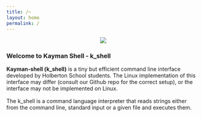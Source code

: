```yaml
---
title: /~
layout: home
permalink: /
---
```

<p align="center"> <img src = "https://hotemoji.com/images/emoji/8/1xbdigiqloc38.png" /></p>
<h1 style="font-size: 16px">Welcome to Kayman Shell - k_shell</h1>

<div style="margin-top: 16px"><b>Kayman-shell (k_shell)</b> is a tiny but efficient command line interface developed by Holberton School students. The Linux implementation of this interface may differ (consult our Github repo for the correct setup), or the interface may not be implemented on Linux.</div>

<p style="margin-top: 16px">The k_shell is a command language interpreter that reads strings either from the command line, standard input or a given file and executes them.</p>
